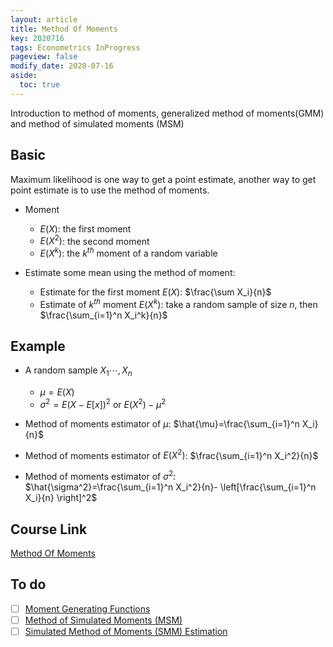 ```yaml
---
layout: article
title: Method Of Moments
key: 2020716
tags: Econometrics InProgress
pageview: false
modify_date: 2020-07-16
aside:
  toc: true
---
```



Introduction to method of moments, generalized method of moments(GMM) and method of simulated moments (MSM)
<!--more-->

## Basic

Maximum likelihood is one way to get a point estimate, another way to get point estimate is to use the method of moments.

- Moment
  - $E(X)$: the first moment
  - $E(X^2)$: the second moment
  - $E(X^k)$: the $k^{th}$ moment of a random variable

- Estimate some mean using the method of moment:
  - Estimate for the first moment $E(X)$: $\frac{\sum X_i}{n}$
  - Estimate of $k^{th}$ moment $E(X^k)$: take a random sample of size $n$, then $\frac{\sum_{i=1}^n X_i^k}{n}$

## Example

- A random sample $X_1 \cdots, X_n$   
  - $\mu=E(X)$   
  - $\sigma^2=E(X-E[x])^2$ or $E(X^2)-\mu^2$   

- Method of moments estimator of $\mu$:  $\hat{\mu}=\frac{\sum_{i=1}^n X_i}{n}$   

- Method of moments estimator of $E(X^2)$:  $\frac{\sum_{i=1}^n X_i^2}{n}$ 

- Method of moments estimator of $\sigma^2$: $\hat{\sigma^2}=\frac{\sum_{i=1}^n X_i^2}{n}- \left[\frac{\sum_{i=1}^n X_i}{n} \right]^2$

## Course Link

[Method Of Moments](https://www.youtube.com/playlist?list=PLdxWrq0zBgPViBm1aBlYc5rvL2w5YIMot)

## To do
- [ ] [Moment Generating Functions](https://www.youtube.com/playlist?list=PLdxWrq0zBgPU0DUvONdlNpgndFr0e6qt3)
- [ ] [Method of Simulated Moments (MSM)](https://www.youtube.com/watch?v=pPqI5LbC96Y)
- [ ] [Simulated Method of Moments (SMM) Estimation](https://notes.quantecon.org/submission/5b3db2ceb9eab00015b89f93)
